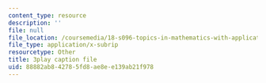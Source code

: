 ```yaml
---
content_type: resource
description: ''
file: null
file_location: /coursemedia/18-s096-topics-in-mathematics-with-applications-in-finance-fall-2013/88882ab842785fd8ae8ee139ab21f978_9YtmGy-wfE4.vtt
file_type: application/x-subrip
resourcetype: Other
title: 3play caption file
uid: 88882ab8-4278-5fd8-ae8e-e139ab21f978
---
```


